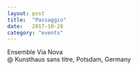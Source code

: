 ```yaml
---
layout: post
title:  "Passaggio"
date:   2017-10-28
category: "events"
---
```

Ensemble Via Nova<br>
@ Kunsthaus sans titre, Potsdam, Germany
